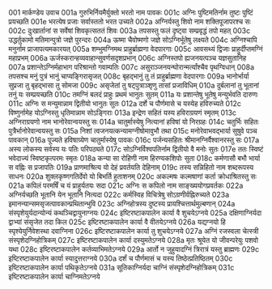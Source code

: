 001	मार्कण्डेय उवाच
001a	गुरुभिर्नियमैर्युक्तो भरतो नाम पावकः
001c	अग्निः पुष्टिमतिर्नाम तुष्टः पुष्टिं प्रयच्छति
001e	भरत्येष प्रजाः सर्वास्ततो भरत उच्यते
002a	अग्निर्यस्तु शिवो नाम शक्तिपूजापरश्च सः
002c	दुःखार्तानां स सर्वेषां शिवकृत्सततं शिवः
003a	तपसस्तु फलं दृष्ट्वा सम्प्रवृद्धं तपो महत्
003c	उद्धर्तुकामो मतिमान्पुत्रो जज्ञे पुरन्दरः
004a	ऊष्मा चैवोष्मणो जज्ञे सोऽग्निर्भूतेषु लक्ष्यते
004c	अग्निश्चापि मनुर्नाम प्राजापत्यमकारयत्
005a	शम्भुमग्निमथ प्राहुर्ब्राह्मणा वेदपारगाः
005c	आवसथ्यं द्विजाः प्राहुर्दीप्तमग्निं महाप्रभम्
006a	ऊर्जस्करान्हव्यवाहान्सुवर्णसदृशप्रभान्
006c	अग्निस्तपो ह्यजनयत्पञ्च यज्ञसुतानिह
007a	प्रशान्तेऽग्निर्महाभाग परिश्रान्तो गवाम्पतिः
007c	असुराञ्जनयन्घोरान्मर्त्यांश्चैव पृथग्विधान्
008a	तपसश्च मनुं पुत्रं भानुं चाप्यङ्गिरासृजत्
008c	बृहद्भानुं तु तं प्राहुर्ब्राह्मणा वेदपारगाः
009a	भानोर्भार्या सुप्रजा तु बृहद्भासा तु सोमजा
009c	असृजेतां तु षट्पुत्राञ्शृणु तासां प्रजाविधिम्
010a	दुर्बलानां तु भूतानां तनुं यः सम्प्रयच्छति
010c	तमग्निं बलदं प्राहुः प्रथमं भानुतः सुतम्
011a	यः प्रशान्तेषु भूतेषु मन्युर्भवति दारुणः
011c	अग्निः स मन्युमान्नाम द्वितीयो भानुतः सुतः
012a	दर्शे च पौर्णमासे च यस्येह हविरुच्यते
012c	विष्णुर्नामेह योऽग्निस्तु धृतिमान्नाम सोऽङ्गिराः
013a	इन्द्रेण सहितं यस्य हविराग्रयणं स्मृतम्
013c	अग्निराग्रयणो नाम भानोरेवान्वयस्तु सः
014a	चातुर्मास्येषु नित्यानां हविषां यो निरग्रहः
014c	चतुर्भिः सहितः पुत्रैर्भानोरेवान्वयस्तु सः
015a	निशां त्वजनयत्कन्यामग्नीषोमावुभौ तथा
015c	मनोरेवाभवद्भार्या सुषुवे पञ्च पावकान्
016a	पूज्यते हविषाग्र्येण चातुर्मास्येषु पावकः
016c	पर्जन्यसहितः श्रीमानग्निर्वैश्वानरस्तु सः
017a	अस्य लोकस्य सर्वस्य यः पतिः परिपठ्यते
017c	सोऽग्निर्विश्वपतिर्नाम द्वितीयो वै मनोः सुतः
017e	ततः स्विष्टं भवेदाज्यं स्विष्टकृत्परमः स्मृतः
018a	कन्या सा रोहिणी नाम हिरण्यकशिपोः सुता
018c	कर्मणासौ बभौ भार्या स वह्निः स प्रजापतिः
019a	प्राणमाश्रित्य यो देहं प्रवर्तयति देहिनाम्
019c	तस्य सन्निहितो नाम शब्दरूपस्य साधनः
020a	शुक्लकृष्णगतिर्देवो यो बिभर्ति हुताशनम्
020c	अकल्मषः कल्मषाणां कर्ता क्रोधाश्रितस्तु सः
021a	कपिलं परमर्षिं च यं प्राहुर्यतयः सदा
021c	अग्निः स कपिलो नाम साङ्ख्ययोगप्रवर्तकः
022a	अग्निर्यच्छति भूतानि येन भूतानि नित्यदा
022c	कर्मस्विह विचित्रेषु सोऽग्रणीर्वह्निरुच्यते
023a	इमानन्यान्समसृजत्पावकान्प्रथितान्भुवि
023c	अग्निहोत्रस्य दुष्टस्य प्रायश्चित्तार्थमुल्बणान्
024a	संस्पृशेयुर्यदान्योन्यं कथञ्चिद्वायुनाग्नयः
024c	इष्टिरष्टाकपालेन कार्या वै शुचयेऽग्नये
025a	दक्षिणाग्निर्यदा द्वाभ्यां संसृजेत तदा किल
025c	इष्टिरष्टाकपालेन कार्या वै वीतयेऽग्नये
026a	यद्यग्नयो हि स्पृश्येयुर्निवेशस्था दवाग्निना
026c	इष्टिरष्टाकपालेन कार्या तु शुचयेऽग्नये
027a	अग्निं रजस्वला चेत्स्त्री संस्पृशेदग्निहोत्रिकम्
027c	इष्टिरष्टाकपालेन कार्या दस्युमतेऽग्नये
028a	मृतः श्रूयेत यो जीवन्परेयुः पशवो यथा
028c	इष्टिरष्टाकपालेन कर्तव्याभिमतेऽग्नये
029a	आर्तो न जुहुयादग्निं त्रिरात्रं यस्तु ब्राह्मणः
029c	इष्टिरष्टाकपालेन कार्या स्यादुत्तराग्नये
030a	दर्शं च पौर्णमासं च यस्य तिष्ठेत्प्रतिष्ठितम्
030c	इष्टिरष्टाकपालेन कार्या पथिकृतेऽग्नये
031a	सूतिकाग्निर्यदा चाग्निं संस्पृशेदग्निहोत्रिकम्
031c	इष्टिरष्टाकपालेन कार्या चाग्निमतेऽग्नये
